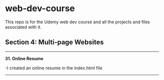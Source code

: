 # web-dev-course
This repo is for the Udemy web dev course and all the projects and files associated with it.

## Section 4: Multi-page Websites
---
  **31. Online Resume**

-I created an online resume in the index.html file

---
